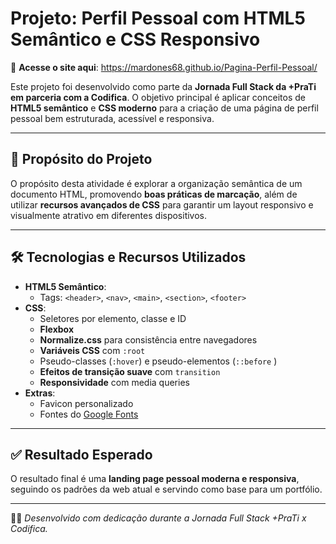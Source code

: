 # Projeto: Perfil Pessoal com HTML5 Semântico e CSS Responsivo

🔗 **Acesse o site aqui**: https://mardones68.github.io/Pagina-Perfil-Pessoal/

Este projeto foi desenvolvido como parte da **Jornada Full Stack da +PraTi em parceria com a Codifica**. O objetivo principal é aplicar conceitos de **HTML5 semântico** e **CSS moderno** para a criação de uma página de perfil pessoal bem estruturada, acessível e responsiva.

---

## 🎯 Propósito do Projeto

O propósito desta atividade é explorar a organização semântica de um documento HTML, promovendo **boas práticas de marcação**, além de utilizar **recursos avançados de CSS** para garantir um layout responsivo e visualmente atrativo em diferentes dispositivos.

---

## 🛠️ Tecnologias e Recursos Utilizados

- **HTML5 Semântico**:
  - Tags: `<header>`, `<nav>`, `<main>`, `<section>`, `<footer>`
- **CSS**:
  - Seletores por elemento, classe e ID
  - **Flexbox**
  - **Normalize.css** para consistência entre navegadores
  - **Variáveis CSS** com `:root`
  - Pseudo-classes (`:hover`) e pseudo-elementos (`::before` )
  - **Efeitos de transição suave** com `transition`
  - **Responsividade** com media queries
- **Extras**:
  - Favicon personalizado
  - Fontes do [Google Fonts](https://fonts.google.com/)

---

## ✅ Resultado Esperado

O resultado final é uma **landing page pessoal moderna e responsiva**, seguindo os padrões da web atual e servindo como base para um portfólio.

---

👨‍💻 *Desenvolvido com dedicação durante a Jornada Full Stack +PraTi x Codifica.*
